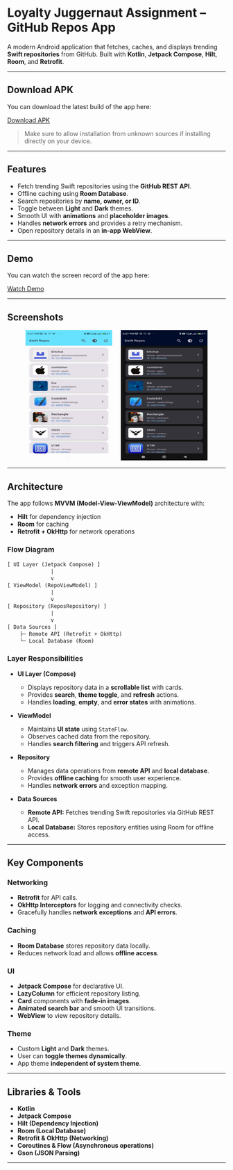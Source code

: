 # Loyalty Juggernaut Assignment – GitHub Repos App

A modern Android application that fetches, caches, and displays trending **Swift repositories** from GitHub. Built with **Kotlin**, **Jetpack Compose**, **Hilt**, **Room**, and **Retrofit**.

---

## Download APK

You can download the latest build of the app here:

[Download APK](https://drive.google.com/file/d/1yRzF9mkbSLle6Im3Ii3oVnDEx6mU2RmE/view?usp=sharing)

> Make sure to allow installation from unknown sources if installing directly on your device.

---

## Features

- Fetch trending Swift repositories using the **GitHub REST API**.
- Offline caching using **Room Database**.
- Search repositories by **name, owner, or ID**.
- Toggle between **Light** and **Dark** themes.
- Smooth UI with **animations** and **placeholder images**.
- Handles **network errors** and provides a retry mechanism.
- Open repository details in an **in-app WebView**.

---

## Demo

You can watch the screen record of the app here:

[Watch Demo](https://drive.google.com/file/d/1kaZbcH08dRv961S-l2FkklFlnhu3Cdxf/view?usp=sharing)

---

## Screenshots

<p align="center">
  <img src="screenshots/light.jpg" alt="Light Mode" width="200" height="300"/>
  &nbsp;&nbsp;&nbsp;
  <img src="screenshots/dark.jpg" alt="Dark Mode" width="200" height="300"/>
</p>

---

## Architecture

The app follows **MVVM (Model-View-ViewModel)** architecture with:

- **Hilt** for dependency injection  
- **Room** for caching  
- **Retrofit + OkHttp** for network operations  

### Flow Diagram

```text
[ UI Layer (Jetpack Compose) ]
              |
              v
[ ViewModel (RepoViewModel) ]
              |
              v
[ Repository (ReposRepository) ]
              |
              v
[ Data Sources ]
    ├─ Remote API (Retrofit + OkHttp)
    └─ Local Database (Room)

```

### Layer Responsibilities

- **UI Layer (Compose)**  
  - Displays repository data in a **scrollable list** with cards.
  - Provides **search**, **theme toggle**, and **refresh** actions.
  - Handles **loading**, **empty**, and **error states** with animations.

- **ViewModel**  
  - Maintains **UI state** using `StateFlow`.
  - Observes cached data from the repository.
  - Handles **search filtering** and triggers API refresh.

- **Repository**  
  - Manages data operations from **remote API** and **local database**.
  - Provides **offline caching** for smooth user experience.
  - Handles **network errors** and exception mapping.

- **Data Sources**  
  - **Remote API:** Fetches trending Swift repositories via GitHub REST API.
  - **Local Database:** Stores repository entities using Room for offline access.

---

## Key Components

### Networking
- **Retrofit** for API calls.
- **OkHttp Interceptors** for logging and connectivity checks.
- Gracefully handles **network exceptions** and **API errors**.

### Caching
- **Room Database** stores repository data locally.
- Reduces network load and allows **offline access**.

### UI
- **Jetpack Compose** for declarative UI.
- **LazyColumn** for efficient repository listing.
- **Card** components with **fade-in images**.
- **Animated search bar** and smooth UI transitions.
- **WebView** to view repository details.

### Theme
- Custom **Light** and **Dark** themes.
- User can **toggle themes dynamically**.
- App theme **independent of system theme**.

---

## Libraries & Tools

- **Kotlin**  
- **Jetpack Compose**  
- **Hilt (Dependency Injection)**  
- **Room (Local Database)**  
- **Retrofit & OkHttp (Networking)**  
- **Coroutines & Flow (Asynchronous operations)**  
- **Gson (JSON Parsing)**  

---  

